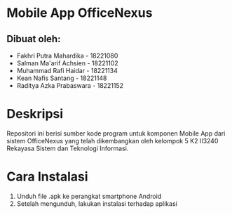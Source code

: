 # Mobile App OfficeNexus
## Dibuat oleh:
- Fakhri Putra Mahardika	- 18221080
- Salman Ma'arif Achsien 	- 18221102
- Muhammad Rafi Haidar	    - 18221134
- Kean Nafis Santang		- 18221148
- Raditya Azka Prabaswara	- 18221152

# Deskripsi 
Repositori ini berisi sumber kode program untuk komponen Mobile App dari sistem OfficeNexus yang telah dikembangkan oleh kelompok 5 K2 II3240 Rekayasa Sistem dan Teknologi Informasi.

# Cara Instalasi
1. Unduh file .apk ke perangkat smartphone Android
2. Setelah mengunduh, lakukan instalasi terhadap aplikasi

